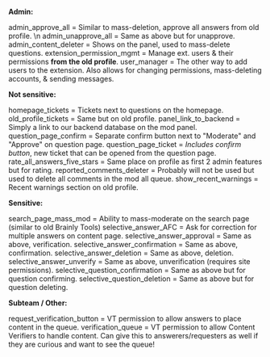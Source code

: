 **Admin:**

admin_approve_all = Similar to mass-deletion, approve all answers from old profile. \n
admin_unapprove_all = Same as above but for unapprove.
admin_content_deleter = Shows on the panel, used to mass-delete questions.
extension_permission_mgmt = Manage ext. users & their permissions **from the old profile**. 
user_manager = The other way to add users to the extension. Also allows for changing permissions, mass-deleting accounts, & sending messages.

**Not sensitive:**

homepage_tickets = Tickets next to questions on the homepage.
old_profile_tickets = Same but on old profile.
panel_link_to_backend = Simply a link to our backend database on the mod panel.
question_page_confirm = Separate confirm button next to "Moderate" and "Approve" on question page.
question_page_ticket = *Includes confirm button*, new ticket that can be opened from the question page.
rate_all_answers_five_stars = Same place on profile as first 2 admin features but for rating. 
reported_comments_deleter = Probably will not be used but used to delete all comments in the mod all queue.
show_recent_warnings = Recent warnings section on old profile.


**Sensitive:**

search_page_mass_mod = Ability to mass-moderate on the search page (similar to old Brainly Tools)
selective_answer_AFC = Ask for correction for multiple answers on content page.
selective_answer_approval = Same as above, verification.
selective_answer_confirmation = Same as above, confirmation.
selective_answer_deletion = Same as above, deletion.
selective_answer_unverify = Same as above, unverification (requires site permissions).
selective_question_confirmation = Same as above but for question confirming.
selective_question_deletion = Same as above but for question deleting.



**Subteam / Other:**

request_verification_button = VT permission to allow answers to place content in the queue.
verification_queue = VT permission to allow Content Verifiers to handle content. Can give this to answerers/requesters as well if they are curious and want to see the queue!
